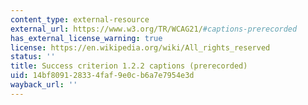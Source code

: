 ```yaml
---
content_type: external-resource
external_url: https://www.w3.org/TR/WCAG21/#captions-prerecorded
has_external_license_warning: true
license: https://en.wikipedia.org/wiki/All_rights_reserved
status: ''
title: Success criterion 1.2.2 captions (prerecorded)
uid: 14bf8091-2833-4faf-9e0c-b6a7e7954e3d
wayback_url: ''
---
```

